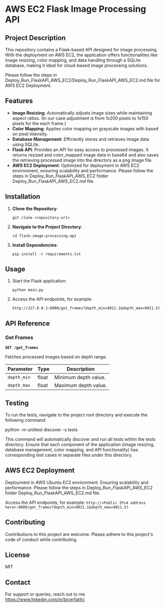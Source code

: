 # AWS EC2 Flask Image Processing API

## Project Description
This repository contains a Flask-based API designed for image processing. With the deployment on AWS EC2, the application offers functionalities like image resizing, color mapping, and data handling through a SQLite database, making it ideal for cloud-based image processing solutions.

Please follow the steps in Deploy_Run_FlaskAPI_AWS_EC2/Deploy_Run_FlaskAPI_AWS_EC2.md file for AWS EC2 Deployment.

## Features
- **Image Resizing**: Automatically adjusts image sizes while maintaining aspect ratios. (In our case adjustment is from 1x200 pixels to 1x150 pixels for the each frame.)
- **Color Mapping**: Applies color mapping on grayscale images with based on pixel intensity.
- **Database Management**: Efficiently stores and retrieves image data using SQLite.
- **Flask API**: Provides an API for easy access to processed images. It returns resized and color_mapped image data in base64 and also saves the retrieving processed image into 
the directory as a png image file. 
- **AWS EC2 Deployment**: Optimized for deployment in AWS EC2 environment, ensuring scalability and performance. Please follow the steps in Deploy_Run_FlaskAPI_AWS_EC2 folder Deploy_Run_FlaskAPI_AWS_EC2.md file.

## Installation

1. **Clone the Repository**:
    ```
    git clone <repository-url>
    ```

2. **Navigate to the Project Directory**:
    ```
    cd flask-image-processing-api
    ```

3. **Install Dependencies**:
    ```
    pip install -r requirements.txt
    ```

## Usage

1. Start the Flask application:
    ```
    python main.py
    ```

2. Access the API endpoints, for example:
    ```
    http://127.0.0.1:8000/get_frames?depth_min=9011.1&depth_max=9011.5)
    ```

## API Reference

### Get Frames

**`GET /get_frames`**

Fetches processed images based on depth range.

| Parameter   | Type    | Description                       |
|-------------|---------|-----------------------------------|
| `depth_min` | float   | Minimum depth value.              |
| `depth_max` | float   | Maximum depth value.              |

## Testing

To run the tests, navigate to the project root directory and execute the following command:

python -m unittest discover -s tests

This command will automatically discover and run all tests within the tests directory. Ensure that each component of the application (image resizing, database management, color mapping, and API functionality) has corresponding test cases in separate files under this directory.

## AWS EC2 Deployment 

Deployment in AWS Ubuntu EC2 environment. Ensuring scalability and performance. Please follow the steps in Deploy_Run_FlaskAPI_AWS_EC2 folder Deploy_Run_FlaskAPI_AWS_EC2.md file.


Access the API endpoints, for example:
    ```
    http://<Public IPv4 address here>:8000/get_frames?depth_min=9011.1&depth_max=9011.5)
    ```

## Contributing

Contributions to this project are welcome. Please adhere to this project's code of conduct while contributing.

## License

MIT

## Contact
For support or queries, reach out to me https://www.linkedin.com/in/bicerfatih/.
